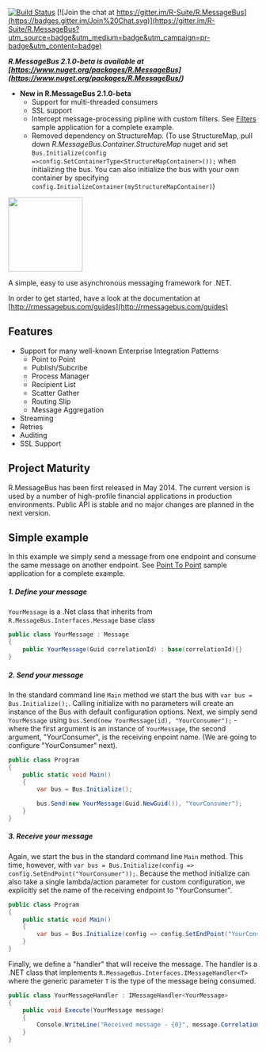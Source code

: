 [![Build Status](https://travis-ci.org/R-Suite/R.MessageBus.svg?branch=master)](https://travis-ci.org/R-Suite/R.MessageBus)     [![Join the chat at https://gitter.im/R-Suite/R.MessageBus](https://badges.gitter.im/Join%20Chat.svg)](https://gitter.im/R-Suite/R.MessageBus?utm_source=badge&utm_medium=badge&utm_campaign=pr-badge&utm_content=badge)

**_R.MessageBus 2.1.0-beta is available at [https://www.nuget.org/packages/R.MessageBus] (https://www.nuget.org/packages/R.MessageBus/)_**
* **New in R.MessageBus 2.1.0-beta**
    - Support for multi-threaded consumers
    - SSL support
    - Intercept message-processing pipline with custom filters. See [Filters](https://github.com/R-Suite/R.MessageBus/tree/master/samples/Filters) sample application for a complete example.
    - Removed dependency on StructureMap. (To use StructureMap, pull down _R.MessageBus.Container.StructureMap_ nuget and set
     ```Bus.Initialize(config =>config.SetContainerType<StructureMapContainer>());``` when initializing the bus. You can also initialize the bus with your own container by specifying ```config.InitializeContainer(myStructureMapContainer)```)


<img src="https://raw.githubusercontent.com/R-Suite/R.MessageBus/master/logo/logo.png" height="150">

A simple, easy to use asynchronous messaging framework for .NET.

In order to get started, have a look at the documentation at [http://rmessagebus.com/guides](http://rmessagebus.com/guides)

## Features

* Support for many well-known Enterprise Integration Patterns
    - Point to Point
    - Publish/Subcribe
    - Process Manager
    - Recipient List
    - Scatter Gather
    - Routing Slip
    - Message Aggregation
* Streaming
* Retries
* Auditing
* SSL Support

## Project Maturity
R.MessageBus has been first released in May 2014. The current version is used by a number of high-profile financial applications in production environments. Public API is stable and no major changes are planned in the next version.


## Simple example

In this example we simply send a message from one endpoint and consume the same message on another endpoint.
See [Point To Point](https://github.com/R-Suite/R.MessageBus/tree/master/samples/PointToPoint) sample application for a complete example.

##### 1. Define your message

```YourMessage``` is a .Net class that inherits from
```R.MessageBus.Interfaces.Message``` base class

```c#
public class YourMessage : Message
{
    public YourMessage(Guid correlationId) : base(correlationId){}
}
```

##### 2. Send your message

In the standard command line ```Main``` method we start the bus with ```var bus = Bus.Initialize();```. Calling initialize with no parameters will create an instance of the Bus with default configuration options. Next, we simply send ```YourMessage``` using ```bus.Send(new YourMessage(id), "YourConsumer");```  - where the first argument is an instance of ```YourMessage```, the second argument, "YourConsumer", is the receiving enpoint name.  (We are going to configure "YourConsumer" next).

```c#
public class Program
{
    public static void Main()
    {
        var bus = Bus.Initialize();

        bus.Send(new YourMessage(Guid.NewGuid()), "YourConsumer");
    }
}
```

##### 3. Receive your message

Again,  we start the bus in the standard command line ```Main``` method. This time, however, with ```var bus = Bus.Initialize(config => config.SetEndPoint("YourConsumer"));```. Because the method initialize can also take a single lambda/action parameter for custom configuration, we explicitly set the name of the receiving endpoint to "YourConsumer".

```c#
public class Program
{
    public static void Main()
    {
        var bus = Bus.Initialize(config => config.SetEndPoint("YourConsumer"));
    }
}
```

Finally, we define a "handler" that will receive the message. The handler is a .NET class that implements ```R.MessageBus.Interfaces.IMessageHandler<T>``` where the generic parameter ```T``` is the type of the message being consumed.

```c#
public class YourMessageHandler : IMessageHandler<YourMessage>
{
    public void Execute(YourMessage message)
    {
        Console.WriteLine("Received message - {0}", message.CorrelationId);
    }
}
```
